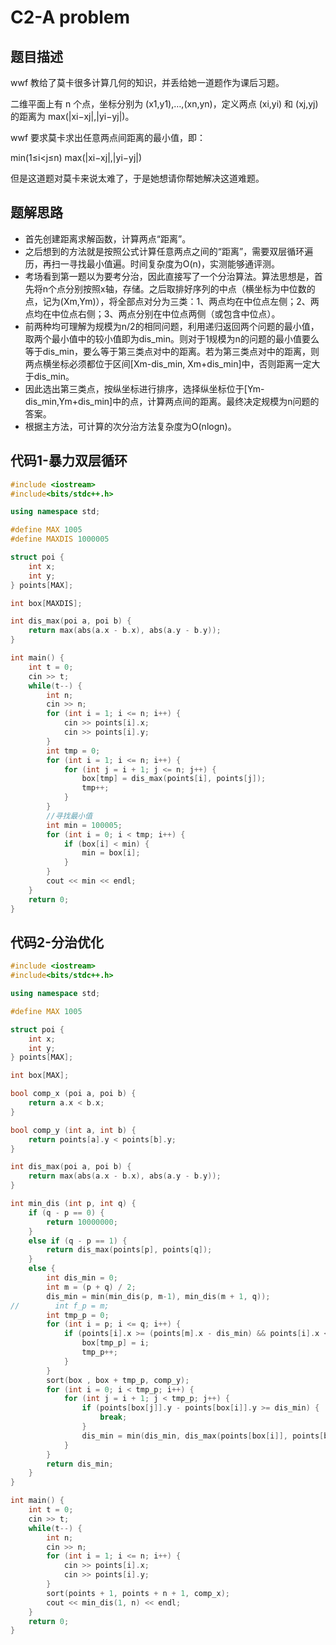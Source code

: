 # C2-A problem

## 题目描述

wwf 教给了莫卡很多计算几何的知识，并丢给她一道题作为课后习题。

二维平面上有 n 个点，坐标分别为 (x1,y1),…,(xn,yn)，定义两点 (xi,yi) 和 (xj,yj) 的距离为 max(|xi−xj|,|yi−yj|)。

wwf 要求莫卡求出任意两点间距离的最小值，即：

min(1≤i<j≤n) max(|xi−xj|,|yi−yj|)

但是这道题对莫卡来说太难了，于是她想请你帮她解决这道难题。

## 题解思路

- 首先创建距离求解函数，计算两点“距离”。
- 之后想到的方法就是按照公式计算任意两点之间的“距离”，需要双层循环遍历，再扫一寻找最小值遍。时间复杂度为O(n)，实测能够通评测。
- 考场看到第一题以为要考分治，因此直接写了一个分治算法。算法思想是，首先将n个点分别按照x轴，存储。之后取排好序列的中点（横坐标为中位数的点，记为(Xm,Ym)），将全部点对分为三类：1、两点均在中位点左侧；2、两点均在中位点右侧；3、两点分别在中位点两侧（或包含中位点）。
- 前两种均可理解为规模为n/2的相同问题，利用递归返回两个问题的最小值，取两个最小值中的较小值即为dis_min。则对于1规模为n的问题的最小值要么等于dis_min，要么等于第三类点对中的距离。若为第三类点对中的距离，则两点横坐标必须都位于区间[Xm-dis_min, Xm+dis_min]中，否则距离一定大于dis_min。
- 因此选出第三类点，按纵坐标进行排序，选择纵坐标位于[Ym-dis_min,Ym+dis_min]中的点，计算两点间的距离。最终决定规模为n问题的答案。
- 根据主方法，可计算的次分治方法复杂度为O(nlogn)。

## 代码1-暴力双层循环

```c++
#include <iostream>
#include<bits/stdc++.h>

using namespace std;

#define MAX 1005
#define MAXDIS 1000005

struct poi {
    int x;
    int y;
} points[MAX];

int box[MAXDIS];

int dis_max(poi a, poi b) {
    return max(abs(a.x - b.x), abs(a.y - b.y));
}

int main() {
    int t = 0;
    cin >> t;
    while(t--) {
        int n;
        cin >> n;
        for (int i = 1; i <= n; i++) {
            cin >> points[i].x;
            cin >> points[i].y;
        }
        int tmp = 0;
        for (int i = 1; i <= n; i++) {
            for (int j = i + 1; j <= n; j++) {
                box[tmp] = dis_max(points[i], points[j]);
                tmp++;
            }
        }
        //寻找最小值
        int min = 100005;
        for (int i = 0; i < tmp; i++) {
            if (box[i] < min) {
                min = box[i];
            }
        }
        cout << min << endl;
    }
    return 0;
}
```

## 代码2-分治优化

```c++
#include <iostream>
#include<bits/stdc++.h>

using namespace std;

#define MAX 1005

struct poi {
    int x;
    int y;
} points[MAX];

int box[MAX];

bool comp_x (poi a, poi b) {
    return a.x < b.x;
}

bool comp_y (int a, int b) {
    return points[a].y < points[b].y;
}

int dis_max(poi a, poi b) {
    return max(abs(a.x - b.x), abs(a.y - b.y));
}

int min_dis (int p, int q) {
    if (q - p == 0) {
        return 10000000;
    }
    else if (q - p == 1) {
        return dis_max(points[p], points[q]);
    }
    else {
        int dis_min = 0;
        int m = (p + q) / 2;
        dis_min = min(min_dis(p, m-1), min_dis(m + 1, q));
//        int f_p = m;
        int tmp_p = 0;
        for (int i = p; i <= q; i++) {
            if (points[i].x >= (points[m].x - dis_min) && points[i].x <= (points[m].x + dis_min)) {
                box[tmp_p] = i;
                tmp_p++;
            }
        }
        sort(box , box + tmp_p, comp_y);
        for (int i = 0; i < tmp_p; i++) {
            for (int j = i + 1; j < tmp_p; j++) {
                if (points[box[j]].y - points[box[i]].y >= dis_min) {
                    break;
                }
                dis_min = min(dis_min, dis_max(points[box[i]], points[box[j]]));
            }
        }
        return dis_min;
    }
}

int main() {
    int t = 0;
    cin >> t;
    while(t--) {
        int n;
        cin >> n;
        for (int i = 1; i <= n; i++) {
            cin >> points[i].x;
            cin >> points[i].y;
        }
        sort(points + 1, points + n + 1, comp_x);
        cout << min_dis(1, n) << endl;
    }
    return 0;
}
```

